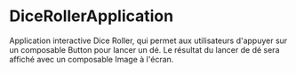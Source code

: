 # DiceRollerApplication
Application interactive Dice Roller, qui permet aux utilisateurs d'appuyer sur un composable Button pour lancer un dé. Le résultat du lancer de dé sera affiché avec un composable Image à l'écran.
